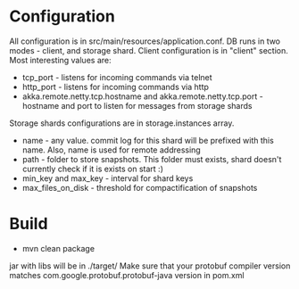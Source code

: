 Configuration
=============

All configuration is in src/main/resources/application.conf. DB runs in two modes - client, and storage shard.
Client configuration is in "client" section. Most interesting values are:
* tcp_port - listens for incoming commands via telnet
* http_port - listens for incoming commands via http
* akka.remote.netty.tcp.hostname and akka.remote.netty.tcp.port - hostname and port to listen for messages from storage shards

Storage shards configurations are in storage.instances array.
* name - any value. commit log for this shard will be prefixed with this name. Also, name is used for remote addressing
* path - folder to store snapshots. This folder must exists, shard doesn't currently check if it is exists on start :)
* min_key and max_key - interval for shard keys
* max_files_on_disk - threshold for compactification of snapshots

Build
=====
* mvn clean package

jar with libs will be in ./target/
Make sure that your protobuf compiler version matches com.google.protobuf.protobuf-java version in pom.xml